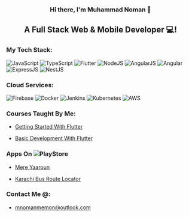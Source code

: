 <h3 align="center">
Hi there, I'm Muhammad Noman 👋
</h3>

<h2 align="center">
A Full Stack Web & Mobile Developer 💻!
</h2> 

### My Tech Stack:

![JavaScript](https://img.shields.io/badge/javascript-%23323330.svg?style=for-the-badge&logo=javascript&logoColor=%23F7DF1E)
![TypeScript](https://img.shields.io/badge/typescript-%23007ACC.svg?style=for-the-badge&logo=typescript&logoColor=white)
![Flutter](https://img.shields.io/badge/Flutter-02569B?style=for-the-badge&logo=flutter&logoColor=white)
![NodeJS](https://img.shields.io/badge/Node%20js-339933?style=for-the-badge&logo=nodedotjs&logoColor=white)
![AngularJS](https://img.shields.io/badge/AngularJS-E23237?style=for-the-badge&logo=angularjs&logoColor=white)
![Angular](https://img.shields.io/badge/Angular-DD0031?style=for-the-badge&logo=angular&logoColor=white)
![ExpressJS](https://img.shields.io/badge/Express%20js-000000?style=for-the-badge&logo=express&logoColor=white)
![NestJS](https://img.shields.io/badge/nestjs-E0234E?style=for-the-badge&logo=nestjs&logoColor=white)


### Cloud Services:

![Firebase](https://img.shields.io/badge/firebase-ffca28?style=for-the-badge&logo=firebase&logoColor=black)
![Docker](https://img.shields.io/badge/Docker-2CA5E0?style=for-the-badge&logo=docker&logoColor=white)
![Jenkins](https://img.shields.io/badge/Jenkins-D24939?style=for-the-badge&logo=Jenkins&logoColor=white)
![Kubernetes](https://img.shields.io/badge/kubernetes-326ce5.svg?&style=for-the-badge&logo=kubernetes&logoColor=white)
![AWS](https://img.shields.io/badge/Amazon_AWS-FF9900?style=for-the-badge&logo=amazonaws&logoColor=white)

### Courses Taught By Me:
 - [Getting Started With Flutter](https://10pearlsuniversity.org/courses/getting-started-with-flutter/)

 - [Basic Development With Flutter](https://10pearlsuniversity.org/courses/basic-development-with-flutter/)

### Apps On ![PlayStore](https://img.shields.io/badge/Google_Play-414141?style=for-the-badge&logo=google-play&logoColor=white)
 - [Mere Yaaroun](https://play.google.com/store/apps/details?id=com.poetryapp.mereyaaroun)

 - [Karachi Bus Route Locator](https://play.google.com/store/apps/details?id=com.kbrl.mapapp)

### Contact Me @:
 - mnomanmemon@outlook.com

<!--
**mnomanmemon/mnomanmemon** is a ✨ _special_ ✨ repository because its `README.md` (this file) appears on your GitHub profile.

Here are some ideas to get you started:

- 🔭 I’m currently working on ...
- 🌱 I’m currently learning ...
- 👯 I’m looking to collaborate on ...
- 🤔 I’m looking for help with ...
- 💬 Ask me about ...
- 📫 How to reach me: ...
- 😄 Pronouns: ...
- ⚡ Fun fact: ...


📈 GitHub Stats

![Top Langs](https://github-readme-stats.vercel.app/api/top-langs/?username=mnomanmemon&layout=compact)
-->
